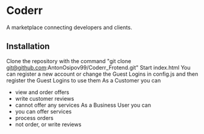 # Coderr
A marketplace connecting developers and clients.
## Installation
Clone the repository with the command "git clone git@github.com:AntonOsipov99/Coderr_Frotend.git"
Start index.html
You can register a new account or change the Guest Logins in config.js and then register the Guest Logins to use them
As a Customer you can
* view and order offers
* write customer reviews
* cannot offer any services
As a Business User you can
* you can offer services
* process orders
* not order, or write reviews
 
